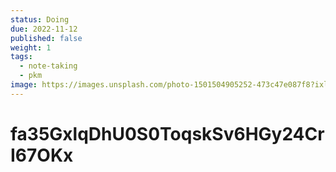 ```yaml
---
status: Doing
due: 2022-11-12
published: false
weight: 1
tags:
  - note-taking
  - pkm
image: https://images.unsplash.com/photo-1501504905252-473c47e087f8?ixlib=rb-4.0.3&ixid=MnwxMjA3fDB8MHxwaG90by1wYWdlfHx8fGVufDB8fHx8&auto=format&fit=crop&w=300&q=80
---
```


# fa35GxlqDhU0S0ToqskSv6HGy24CrI67OKx
